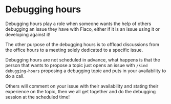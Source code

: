 # Debugging hours

Debugging hours play a role when someone wants the help of others debugging an issue
they have with Flaco, either if it is an issue using it or developing against it!

The other purpose of the debugging hours is to offload discussions from the office hours
to a meeting solely dedicated to a specific issue.

Debugging hours are not scheduled in advance, what happens is that the person that wants to propose a topic
just opens an issue with `/kind debugging-hours` proposing a debugging topic and puts in your availability to do a call.

Others will comment on your issue with their availability and stating their experience on the topic, then we all get together and do the debugging session
at the scheduled time!


